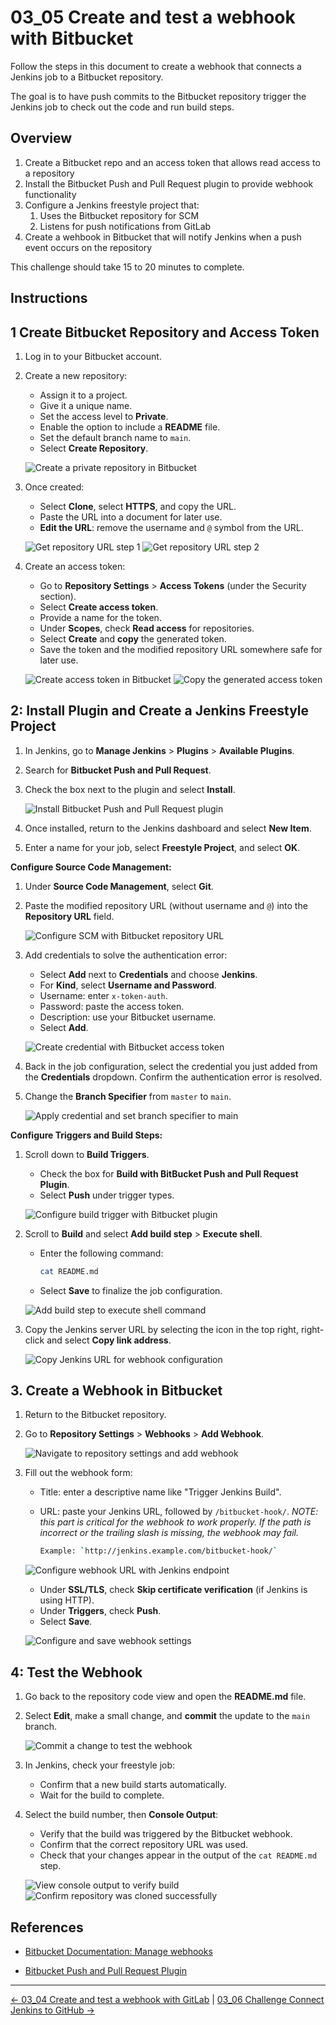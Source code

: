 # 03_05 Create and test a webhook with Bitbucket

Follow the steps in this document to create a webhook that connects a Jenkins job to a Bitbucket repository.

The goal is to have push commits to the Bitbucket repository trigger the Jenkins job to check out the code and run build steps.

## Overview

1. Create a Bitbucket repo and an access token that allows read access to a repository
1. Install the Bitbucket Push and Pull Request plugin to provide webhook functionality
1. Configure a Jenkins freestyle project that:
   1. Uses the Bitbucket repository for SCM
   1. Listens for push notifications from GitLab
1. Create a wehbook in Bitbucket that will notify Jenkins when a push event occurs on the repository

This challenge should take 15 to 20 minutes to complete.

## Instructions

## 1 Create Bitbucket Repository and Access Token

1. Log in to your Bitbucket account.
1. Create a new repository:

   - Assign it to a project.
   - Give it a unique name.
   - Set the access level to **Private**.
   - Enable the option to include a **README** file.
   - Set the default branch name to `main`.
   - Select **Create Repository**.

   ![Create a private repository in Bitbucket](images/03_05-00-b-create-private-repository.png)

1. Once created:

   - Select **Clone**, select **HTTPS**, and copy the URL.
   - Paste the URL into a document for later use.
   - **Edit the URL**: remove the username and `@` symbol from the URL.

   ![Get repository URL step 1](images/03_05-01-b-get-repo-url-step-1.png)
   ![Get repository URL step 2](images/03_05-02-b-get-repo-url-step-2.png)

1. Create an access token:

   - Go to **Repository Settings** > **Access Tokens** (under the Security section).
   - Select **Create access token**.
   - Provide a name for the token.
   - Under **Scopes**, check **Read access** for repositories.
   - Select **Create** and **copy** the generated token.
   - Save the token and the modified repository URL somewhere safe for later use.

   ![Create access token in Bitbucket](images/03_05-03-b-create-access-token.png)
   ![Copy the generated access token](images/03_05-04-b-copy-access-token.png)

## 2: Install Plugin and Create a Jenkins Freestyle Project

1. In Jenkins, go to **Manage Jenkins** > **Plugins** > **Available Plugins**.
1. Search for **Bitbucket Push and Pull Request**.
1. Check the box next to the plugin and select **Install**.

   ![Install Bitbucket Push and Pull Request plugin](images/03_05-05-j-install-push-and-pull-request-plugin.png)

1. Once installed, return to the Jenkins dashboard and select **New Item**.
1. Enter a name for your job, select **Freestyle Project**, and select **OK**.

**Configure Source Code Management:**

1. Under **Source Code Management**, select **Git**.
1. Paste the modified repository URL (without username and `@`) into the **Repository URL** field.

   ![Configure SCM with Bitbucket repository URL](images/03_05-06-j-configure-scm-with-bitbucket-repo-url.png)

1. Add credentials to solve the authentication error:

   - Select **Add** next to **Credentials** and choose **Jenkins**.
   - For **Kind**, select **Username and Password**.
   - Username: enter `x-token-auth`.
   - Password: paste the access token.
   - Description: use your Bitbucket username.
   - Select **Add**.

    ![Create credential with Bitbucket access token](images/03_05-07-j-create-credential-with-bitbucket-access-token.png)

1. Back in the job configuration, select the credential you just added from the **Credentials** dropdown.  Confirm the authentication error is resolved.
1. Change the **Branch Specifier** from `master` to `main`.

    ![Apply credential and set branch specifier to main](images/03_05-08-j-apply-credential-set-branch-specifier-to-main.png)

**Configure Triggers and Build Steps:**

1. Scroll down to **Build Triggers**.

    - Check the box for **Build with BitBucket Push and Pull Request Plugin**.
    - Select **Push** under trigger types.

    ![Configure build trigger with Bitbucket plugin](images/03_05-09-j-trigger-build-with-bitbucket-plugin.png)

1. Scroll to **Build** and select **Add build step** > **Execute shell**.

    - Enter the following command:

        ```bash
        cat README.md
        ```

    - Select **Save** to finalize the job configuration.

    ![Add build step to execute shell command](images/03_05-10-j-add-build-step.png)

1. Copy the Jenkins server URL by selecting the icon in the top right, right-click and select **Copy link address**.

   ![Copy Jenkins URL for webhook configuration](images/03_05-11-j-copy-jenkins-url.png)

## 3. Create a Webhook in Bitbucket

1. Return to the Bitbucket repository.
1. Go to **Repository Settings** > **Webhooks** > **Add Webhook**.

   ![Navigate to repository settings and add webhook](images/03_05-12-b-repo-settings-webhooks-add-webhook.png)

1. Fill out the webhook form:

   - Title: enter a descriptive name like "Trigger Jenkins Build".
   - URL: paste your Jenkins URL, followed by `/bitbucket-hook/`. _*NOTE: this part is critical for the webhook to work properly.  If the path is incorrect or the trailing slash is missing, the webhook may fail.*_

        ```bash
        Example: `http://jenkins.example.com/bitbucket-hook/`
        ```

   ![Configure webhook URL with Jenkins endpoint](images/03_05-13-b-configure-webhook-url.png)

   - Under **SSL/TLS**, check **Skip certificate verification** (if Jenkins is using HTTP).
   - Under **Triggers**, check **Push**.
   - Select **Save**.

   ![Configure and save webhook settings](images/03_05-14-b-configure-save-webhook.png)

## 4: Test the Webhook

1. Go back to the repository code view and open the **README.md** file.
1. Select **Edit**, make a small change, and **commit** the update to the `main` branch.

   ![Commit a change to test the webhook](images/03_05-15-b-commit-change.png)

1. In Jenkins, check your freestyle job:

   - Confirm that a new build starts automatically.
   - Wait for the build to complete.

1. Select the build number, then **Console Output**:

   - Verify that the build was triggered by the Bitbucket webhook.
   - Confirm that the correct repository URL was used.
   - Check that your changes appear in the output of the `cat README.md` step.

   ![View console output to verify build](images/03_05-16-j-view-console-output.png)
   ![Confirm repository was cloned successfully](images/03_05-17-j-confirm-repo-clone.png)

## References

- [Bitbucket Documentation: Manage webhooks](https://support.atlassian.com/bitbucket-cloud/docs/manage-webhooks/)

- [Bitbucket Push and Pull Request Plugin](https://plugins.jenkins.io/bitbucket-push-and-pull-request/)

<!-- FooterStart -->
---
[← 03_04 Create and test a webhook with GitLab](../03_04_create_a_webhook_with_gitlab/README.md) | [03_06 Challenge Connect Jenkins to GitHub →](../03_06_challenge_connect_jenkins_to_github/README.md)
<!-- FooterEnd -->
